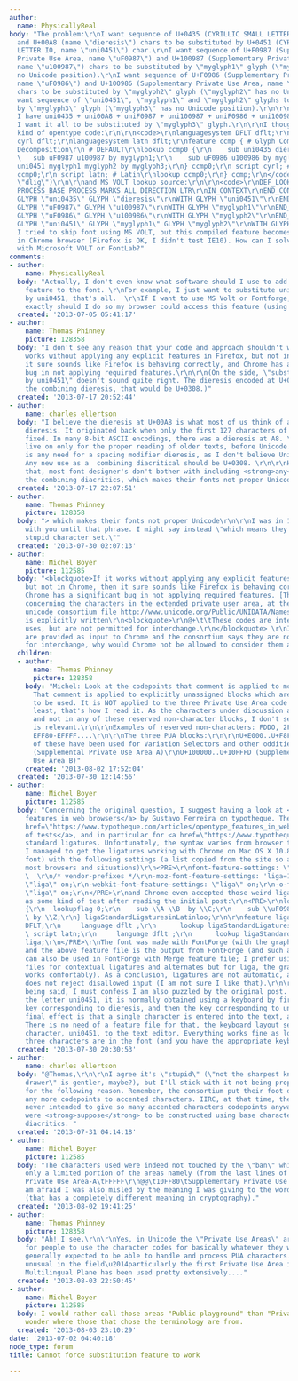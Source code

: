 ```yaml
---
author:
  name: PhysicallyReal
body: "The problem:\r\nI want sequence of U+0435 (CYRILLIC SMALL LETTER IE, name \"uni0435\")
  and U+00A8 (name \"dieresis\") chars to be substituted by U+0451 (CYRILLIC SMALL
  LETTER IO, name \"uni0451\") char.\r\nI want sequence of U+F0987 (Supplementary
  Private Use Area, name \"uF0987\") and U+100987 (Supplementary Private Use Area,
  name \"u100987\") chars to be substituted by \"myglyph1\" glyph (\"myglyph1\" has
  no Unicode position).\r\nI want sequence of U+F0986 (Supplementary Private Use Area,
  name \"uF0986\") and U+100986 (Supplementary Private Use Area, name \"u100986\")
  chars to be substituted by \"myglyph2\" glyph (\"myglyph2\" has no Unicode position).\r\nI
  want sequence of \"uni0451\", \"myglyph1\" and \"myglyph2\" glyphs to be substituted
  by \"myglyph3\" glyph (\"myglyph3\" has no Unicode position).\r\n\r\nSo that if
  I have uni0435 + uni00A8 + uniF0987 + uni100987 + uniF0986 + uni100986 sequence,
  I want it all to be substituted by \"myglyph3\" glyph.\r\n\r\nI thought about this
  kind of opentype code:\r\n\r\n<code>\r\nlanguagesystem DFLT dflt;\r\nlanguagesystem
  cyrl dflt;\r\nlanguagesystem latn dflt;\r\nfeature ccmp { # Glyph Composition /
  Decomposition\r\n # DEFAULT\r\nlookup ccmp0 {\r\n    sub uni0435 dieresis by uni0451;\r\n
  \   sub uF0987 u100987 by myglyph1;\r\n    sub uF0986 u100986 by myglyph2;\r\n    sub
  uni0451 myglyph1 myglyph2 by myglyph3;\r\n} ccmp0;\r\n script cyrl; # Cyrillic\r\nlookup
  ccmp0;\r\n script latn; # Latin\r\nlookup ccmp0;\r\n} ccmp;\r\n</code>\r\n(or feature
  \"dlig\")\r\n\r\nand MS VOLT lookup source:\r\n\r\n<code>\r\nDEF_LOOKUP \"l002\"
  PROCESS_BASE PROCESS_MARKS ALL DIRECTION LTR\r\nIN_CONTEXT\r\nEND_CONTEXT\r\nAS_SUBSTITUTION\r\nSUB
  GLYPH \"uni0435\" GLYPH \"dieresis\"\r\nWITH GLYPH \"uni0451\"\r\nEND_SUB\r\nSUB
  GLYPH \"uF0987\" GLYPH \"u100987\"\r\nWITH GLYPH \"myglyph1\"\r\nEND_SUB\r\nSUB
  GLYPH \"uF0986\" GLYPH \"u100986\"\r\nWITH GLYPH \"myglyph2\"\r\nEND_SUB\r\nSUB
  GLYPH \"uni0451\" GLYPH \"myglyph1\" GLYPH \"myglyph2\"\r\nWITH GLYPH \"myglyph3\"\r\nEND_SUB\r\nEND_SUBSTITUTION\r\nEND\r\n</code>\r\n\r\nand
  I tried to ship font using MS VOLT, but this compiled feature becomes unavailable
  in Chrome browser (Firefox is OK, I didn't test IE10). How can I solve the problem
  with Microsoft VOLT or FontLab?"
comments:
- author:
    name: PhysicallyReal
  body: "Actually, I don't even know what software should I use to add substitution
    feature to the font. \r\nFor example, I just want to substitute uni0435+dieresis
    by uni0451, that's all.  \r\nIf I want to use MS Volt or Fontforge, then what
    exactly should I do so my browser could access this feature (using CSS \"font-feature-settings\")?"
  created: '2013-07-05 05:41:17'
- author:
    name: Thomas Phinney
    picture: 128358
  body: "I don't see any reason that your code and approach shouldn't work. If it
    works without applying any explicit features in Firefox, but not in Chrome, then
    it sure sounds like Firefox is behaving correctly, and Chrome has a significant
    bug in not applying required features.\r\n\r\n(On the side, \"substitute uni0435+dieresis
    by uni0451\" doesn't sound quite right. The dieresis encoded at U+00A8 is not
    the combining dieresis, that would be U+0308.)"
  created: '2013-07-17 20:52:44'
- author:
    name: charles ellertson
  body: "I believe the dieresis at U+00A8 is what most of us think of as a \"legacy\"
    dieresis. It originated back when only the first 127 characters of ASCII were
    fixed. In many 8-bit ASCII encodings, there was a dieresis at A8. \r\n\r\nIt should
    live on only for the proper reading of older texts, before Unicode. (Unless there
    is any need for a spacing modifier dieresis, as I don't believe Unicode has one.)
    Any new use as a  combining diacritical should be U+0308. \r\n\r\nHaving said
    that, most font designer's don't bother with including <strong>any</strong> of
    the combining diacritics, which makes their fonts not proper Unicode."
  created: '2013-07-17 22:07:51'
- author:
    name: Thomas Phinney
    picture: 128358
  body: "> which makes their fonts not proper Unicode\r\n\r\nI was in 100% agreement
    with you until that phrase. I might say instead \"which means they have a pretty
    stupid character set.\""
  created: '2013-07-30 02:07:13'
- author:
    name: Michel Boyer
    picture: 112585
  body: "<blockquote>If it works without applying any explicit features in Firefox,
    but not in Chrome, then it sure sounds like Firefox is behaving correctly, and
    Chrome has a significant bug in not applying required features. [Thomas Phinney]\r\n</blockquote>\r\nThomas,
    concerning the characters in the extended private user area, at the end of the
    unicode consortium file http://www.unicode.org/Public/UNIDATA/NamesList.txt it
    is explicitly written\r\n<blockquote>\r\n@+\t\tThese codes are intended for process-internal
    uses, but are not permitted for interchange.\r\n</blockquote> \r\nIf those codes
    are provided as input to Chrome and the consortium says they are not permitted
    for interchange, why would Chrome not be allowed to consider them as garbage?"
  children:
  - author:
      name: Thomas Phinney
      picture: 128358
    body: "Michel: Look at the codepoints that comment is applied to more carefully.
      That comment is applied to explicitly unassigned blocks which are never supposed
      to be used. It is NOT applied to the three Private Use Area code blocks. At
      least, that's how I read it. As the characters under discussion are in PUA,
      and not in any of these reserved non-character blocks, I don't see how this
      is relevant.\r\n\r\nExamples of reserved non-characters: FDDO, 2FF80-2FFFF,
      EFF80-EFFFF....\r\n\r\nThe three PUA blocks:\r\n\r\nU+E000..U+F8FF (though some
      of these have been used for Variation Selectors and other oddities)\r\nU+F0000..U+FFFFD
      (Supplemental Private Use Area A)\r\nU+100000..U+10FFFD (Supplemental Private
      Use Area B)"
    created: '2013-08-02 17:52:04'
  created: '2013-07-30 12:14:56'
- author:
    name: Michel Boyer
    picture: 112585
  body: "Concerning the original question, I suggest having a look at <a href=\"https://www.typotheque.com/articles/opentype_features_in_web_browsers\">Opentype
    features in web browsers</a> by Gustavo Ferreira on typotheque. There is a <a
    href=\"https://www.typotheque.com/articles/opentype_features_in_web_browsers_-_tests\">series
    of tests</a>, and in particular for <a href=\"https://www.typotheque.com/articles/opentype_features_in_web_browsers_-_tests#liga\">liga</a>,
    standard ligatures. Unfortunately, the syntax varies from browser to browser.
    I managed to get the ligatures working with Chrome on Mac OS X 10.8 (with a webkit
    font) with the following settings (a list copied from the site so as to cover
    most browsers and situations)\r\n<PRE>\r\nfont-feature-settings: \"liga\" on;
    \  \r\n/* vendor-prefixes */\r\n-moz-font-feature-settings: 'liga=1';\r\n-ms-font-feature-settings:
    \"liga\" on;\r\n-webkit-font-feature-settings: \"liga\" on;\r\n-o-font-feature-settings:
    \"liga\" on;\r\n</PRE>\r\nand Chrome even accepted those weird ligatures I imagined
    as some kind of test after reading the initial post:\r\n<PRE>\r\nlookup ligaStandardLigaturesinLatinloo
    {\r\n  lookupflag 0;\r\n    sub \\A \\B  by \\C;\r\n    sub \\uF0987 \\u100987
    \ by \\Z;\r\n} ligaStandardLigaturesinLatinloo;\r\n\r\nfeature liga {\r\n  script
    DFLT;\r\n     language dflt ;\r\n      lookup ligaStandardLigaturesinLatinloo;\r\n
    \ script latn;\r\n     language dflt ;\r\n      lookup ligaStandardLigaturesinLatinloo;\r\n}
    liga;\r\n</PRE>\r\nThe font was made with FontForge (with the graphic interface)
    and the above feature file is the output from FontForge (and such a feature file
    can also be used in FontForge with Merge feature file; I prefer using feature
    files for contextual ligatures and alternates but for liga, the graphic interface
    works comfortably). As a conclusion, ligatures are not automatic, and also Chrome
    does not reject disallowed input (I am not sure I like that).\r\n\r\nAll that
    being said, I must confess I am also puzzled by the original post. Concerning
    the letter uni0451, it is normally obtained using a keyboard by first typing a
    key corresponding to dieresis, and then the key corresponding to uni0435; the
    final effect is that a single character is entered into the text, and it is uni0451.
    There is no need of a feature file for that, the keyboard layout sends the right
    character, uni0451, to the text editor. Everything works fine as long as those
    three characters are in the font (and you have the appropriate keyboard).\r\n\r\n\r\n"
  created: '2013-07-30 20:30:53'
- author:
    name: charles ellertson
  body: "@Thomas,\r\n\r\nI agree it's \"stupid\" (\"not the sharpest knife in the
    drawer\" is gentler, maybe?), but I'll stick with it not being proper Unicode,
    for the following reason. Remember, the consortium put their foot down on assigning
    any more codepoints to accented characters. IIRC, at that time, they allowed they'd
    never intended to give so many accented characters codepoints anyway, such characters
    were <strong>suppose</strong> to be constructed using base characters and combining
    diacritics. "
  created: '2013-07-31 04:14:18'
- author:
    name: Michel Boyer
    picture: 112585
  body: "The characters used were indeed not touched by the \"ban\" which concerned
    only a limited portion of the areas namely (from the last lines of <a href=\"http://www.unicode.org/Public/UNIDATA/NamesList.txt\">NamesList.txt</a>)\r\n<PRE>\r\n@@\tFFF80\tSupplementary
    Private Use Area-A\tFFFFF\r\n@@\t10FF80\tSupplementary Private Use Area-B\t10FFFF\r\n</PRE>\r\nI
    am afraid I was also misled by the meaning I was giving to the word \"private\"
    (that has a completely different meaning in cryptography)."
  created: '2013-08-02 19:41:25'
- author:
    name: Thomas Phinney
    picture: 128358
  body: "Ah! I see.\r\n\r\nYes, in Unicode the \"Private Use Areas\" are special zones
    for people to use the character codes for basically whatever they want. Apps are
    generally expected to be able to handle and process PUA characters. They are not
    unusual in the field\u2014particularly the first Private Use Area in the Basic
    Multilingual Plane has been used pretty extensively...."
  created: '2013-08-03 22:50:45'
- author:
    name: Michel Boyer
    picture: 112585
  body: I would rather call those areas "Public playground" than "Private user area".  I
    wonder where those that chose the terminology are from.
  created: '2013-08-03 23:10:29'
date: '2013-07-02 04:40:18'
node_type: forum
title: Cannot force substitution feature to work

---
```

